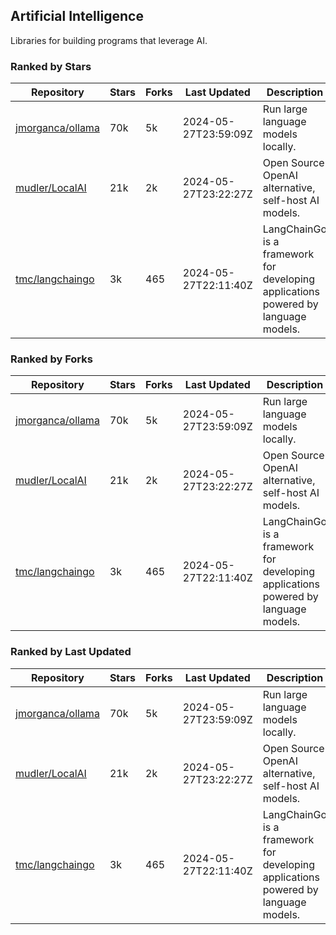 ## Artificial Intelligence

Libraries for building programs that leverage AI.

### Ranked by Stars

| Repository | Stars | Forks | Last Updated | Description | 
|------------|-------|-------|--------------|-------------|
| [jmorganca/ollama](https://github.com/jmorganca/ollama) | 70k | 5k | 2024-05-27T23:59:09Z |  Run large language models locally. |
| [mudler/LocalAI](https://github.com/mudler/LocalAI) | 21k | 2k | 2024-05-27T23:22:27Z |  Open Source OpenAI alternative, self-host AI models. |
| [tmc/langchaingo](https://github.com/tmc/langchaingo) | 3k | 465 | 2024-05-27T22:11:40Z |  LangChainGo is a framework for developing applications powered by language models. |

### Ranked by Forks

| Repository | Stars | Forks | Last Updated | Description | 
|------------|-------|-------|--------------|-------------|
| [jmorganca/ollama](https://github.com/jmorganca/ollama) | 70k | 5k | 2024-05-27T23:59:09Z |  Run large language models locally. |
| [mudler/LocalAI](https://github.com/mudler/LocalAI) | 21k | 2k | 2024-05-27T23:22:27Z |  Open Source OpenAI alternative, self-host AI models. |
| [tmc/langchaingo](https://github.com/tmc/langchaingo) | 3k | 465 | 2024-05-27T22:11:40Z |  LangChainGo is a framework for developing applications powered by language models. |

### Ranked by Last Updated

| Repository | Stars | Forks | Last Updated | Description | 
|------------|-------|-------|--------------|-------------|
| [jmorganca/ollama](https://github.com/jmorganca/ollama) | 70k | 5k | 2024-05-27T23:59:09Z |  Run large language models locally. |
| [mudler/LocalAI](https://github.com/mudler/LocalAI) | 21k | 2k | 2024-05-27T23:22:27Z |  Open Source OpenAI alternative, self-host AI models. |
| [tmc/langchaingo](https://github.com/tmc/langchaingo) | 3k | 465 | 2024-05-27T22:11:40Z |  LangChainGo is a framework for developing applications powered by language models. |


